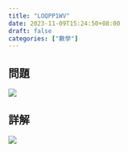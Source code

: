 ```yaml
---
title: "LOQPP1WV"
date: 2023-11-09T15:24:50+08:00
draft: false
categories: ["數學"]
---
```

<!--more-->

## 問題
<img src="/posts/solution/LOQPP1WV-q.png">

## 詳解
<img src="/posts/solution/LOQPP1WV-sol.png">


